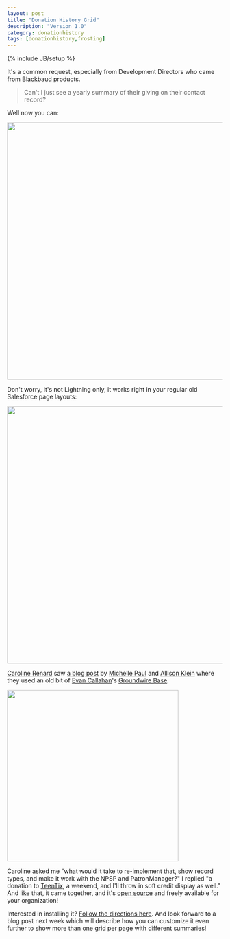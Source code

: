 ```yaml
---
layout: post
title: "Donation History Grid"
description: "Version 1.0"
category: donationhistory
tags: [donationhistory,frosting]
---
```

{% include JB/setup %}

It's a common request, especially from Development Directors who came from Blackbaud products.
 
 > Can't I just see a yearly summary of their giving on their contact record?

Well now you can:

<img src="https://camo.githubusercontent.com/b79d950b5669a6fe832c7d855fa4a0d4374e7686/687474703a2f2f63646361727465722e6769746875622e696f2f53616c6573666f726365446f6e6174696f6e486973746f72792f6c65782d64656d6f2e706e67" width="600" />

Don't worry, it's not Lightning only, it works right in your regular old Salesforce page layouts:


<img src="https://camo.githubusercontent.com/166942099e506fcc61d47e6e6c082b371cb2f005/687474703a2f2f63646361727465722e6769746875622e696f2f53616c6573666f726365446f6e6174696f6e486973746f72792f616c6f68612d64656d6f2e706e67" width="600" />

[Caroline Renard](http://www.carolinerenard.com/) saw [a blog post](http://www.spotlightonsalesforce.com/blog/2015/8/7/cleaning-up-fields-on-a-contact-record-need-better-title) by [Michelle Paul](http://twitter.com/fuzzydinosaur) and [Allison Klein](http://twitter.com/nyalli) where they used an old bit of [Evan Callahan](http://twitter.com/groundwired)'s [Groundwire Base](https://github.com/Groundwire/GWBase/).

<img src="http://i.imgur.com/imjWsMZ.png" width="400" />

Caroline asked me "what would it take to re-implement that, show record types, and make it work with the NPSP and PatronManager?" I replied "a donation to [TeenTix](http://teentix.org), a weekend, and I'll throw in soft credit display as well." And like that, it came together, and it's [open source](https://github.com/cdcarter/SalesforceDonationHistory) and freely available for your organization!

Interested in installing it? [Follow the directions here](http://cdcarter.github.io/SalesforceDonationHistory/install.html). And look forward to a blog post next week which will describe how you can customize it even further to show more than one grid per page with different summaries!

